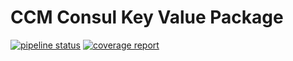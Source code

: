 # CCM Consul Key Value Package
[![pipeline status](http://gitlab.leads.local/ccm/ccm-consul-kv-package/badges/main/pipeline.svg)](http://gitlab.leads.local/ccm/ccm-consul-kv-package/-/commits/main)
[![coverage report](http://gitlab.leads.local/ccm/ccm-consul-kv-package/badges/main/coverage.svg)](http://gitlab.leads.local/ccm/ccm-consul-kv-package/-/commits/main)
